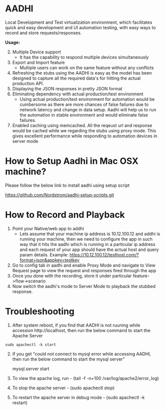 # AADHI
Local Development and Test virtualization environment, which facilitates quick and easy development and UI automation testing, with easy ways to record and store requests/responses.

__Usage:__

 2. Multiple Device support
      - It has the capability to respond multiple devices simultaneously
 3. Export and Import feature
      - Multiple users can work on the same feature without any conflicts
 4. Refreshing the stubs using the AADHI is easy as the model has been designed to capture  all the required data's for         hitting the actual production API.
 5. Displaying the JSON responses in pretty JSON format
 6. Eliminating dependency with actual production/test environment
     - Using actual production/test environment for automation would be cumbersome as there are more chances of false failures due to network latency and change in data setup. Aadhi will help us to run the automation in stable environment and would eliminate false failures.
 7. Enabled caching using memcached. All the reqeust url and response would be cached while we regarding the stubs using        proxy mode. This gives excellent performance while responding to automation devices in server mode

# How to Setup Aadhi in Mac OSX machine?

   Please follow the below link to install aadhi using setup script
   
   https://github.com/Nordstrom/aadhi-setup-scripts.git
   
# How to Record and Playback

  1. Point your Native/web app to addhi
     - Lets assume that your machine ip address is 10.12.100.12 and addhi is running your machine, then we need to configure the app in such way that it hits the aadhi which is running in a particular ip address and each request of your app should have the actual host and query param details.
        Example: https://10.12.100.12/testhost.com/?format=json&appkey=testkey
  2. Go to config tab in aadhi and enable Proxy Mode and navigate to View Request page to view the request and responses fired through the app
  3. Once you done with the recording, store it under particular feature->flow->scenario
  4. Now switch the aadhi's mode to Server Mode to playback the stubbed response.
  

# Troubleshooting

  1. After system reboot, if you find that AADHI is not ruuning while accession http://localhost, then run the below command to start the Apache Server
  
    sudo apachectl -k start

  2. If you get "could not connect to mysql error while accessing AADHI, then run the below command to start the mysql server"    
  
     mysql.server start
      
  3. To view the apache log, run - (tail -f -n+100 /var/log/apache2/error_log)
      
  4. To stop the apache server - (sudo apachectl stop)
      
  5. To restart the apache server in debug mode - (sudo apachectl -k restart)
